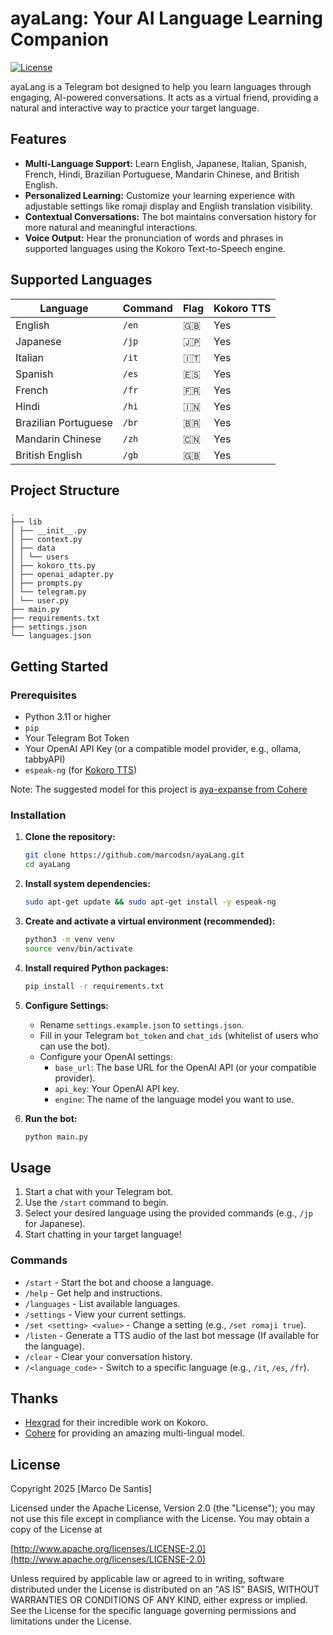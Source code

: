 # ayaLang: Your AI Language Learning Companion

[![License](https://img.shields.io/badge/License-Apache%202.0-blue.svg)](https://opensource.org/licenses/Apache-2.0)

ayaLang is a Telegram bot designed to help you learn languages through engaging, AI-powered conversations. It acts as a virtual friend, providing a natural and interactive way to practice your target language.

## Features

*   **Multi-Language Support:** Learn English, Japanese, Italian, Spanish, French, Hindi, Brazilian Portuguese, Mandarin Chinese, and British English.
*   **Personalized Learning:** Customize your learning experience with adjustable settings like romaji display and English translation visibility.
*   **Contextual Conversations:** The bot maintains conversation history for more natural and meaningful interactions.
*   **Voice Output:** Hear the pronunciation of words and phrases in supported languages using the Kokoro Text-to-Speech engine.

## Supported Languages

| Language             | Command | Flag | Kokoro TTS |
| -------------------- | ------- | ---- | ---------- |
| English              | `/en`    | 🇬🇧   | Yes        |
| Japanese             | `/jp`    | 🇯🇵   | Yes        |
| Italian              | `/it`    | 🇮🇹   | Yes        |
| Spanish              | `/es`    | 🇪🇸   | Yes        |
| French               | `/fr`    | 🇫🇷   | Yes        |
| Hindi                | `/hi`    | 🇮🇳   | Yes        |
| Brazilian Portuguese | `/br`    | 🇧🇷   | Yes        |
| Mandarin Chinese     | `/zh`    | 🇨🇳   | Yes        |
| British English      | `/gb`    | 🇬🇧   | Yes        |

## Project Structure

```
.
├── lib
│ ├── __init__.py
│ ├── context.py
│ ├── data
│ │ └── users
│ ├── kokoro_tts.py
│ ├── openai_adapter.py
│ ├── prompts.py
│ └── telegram.py
│ └── user.py
├── main.py
├── requirements.txt
├── settings.json
└── languages.json
```

## Getting Started

### Prerequisites

*   Python 3.11 or higher
*   `pip`
*   Your Telegram Bot Token
*   Your OpenAI API Key (or a compatible model provider, e.g., ollama, tabbyAPI)
*   `espeak-ng` (for [Kokoro TTS](https://huggingface.co/hexgrad/Kokoro-82M))

Note: The suggested model for this project is [aya-expanse from Cohere](https://huggingface.co/CohereForAI/aya-expanse-32b)

### Installation

1. **Clone the repository:**

    ```bash
    git clone https://github.com/marcodsn/ayaLang.git
    cd ayaLang
    ```

2. **Install system dependencies:**

    ```bash
    sudo apt-get update && sudo apt-get install -y espeak-ng
    ```
3. **Create and activate a virtual environment (recommended):**

    ```bash
    python3 -m venv venv
    source venv/bin/activate
    ```

4. **Install required Python packages:**

    ```bash
    pip install -r requirements.txt
    ```

5. **Configure Settings:**

    *   Rename `settings.example.json` to `settings.json`.
    *   Fill in your Telegram `bot_token` and `chat_ids` (whitelist of users who can use the bot).
    *   Configure your OpenAI settings:
        *   `base_url`: The base URL for the OpenAI API (or your compatible provider).
        *   `api_key`: Your OpenAI API key.
        *   `engine`: The name of the language model you want to use.

6. **Run the bot:**

    ```bash
    python main.py
    ```

## Usage

1. Start a chat with your Telegram bot.
2. Use the `/start` command to begin.
3. Select your desired language using the provided commands (e.g., `/jp` for Japanese).
4. Start chatting in your target language!

### Commands

*   `/start` - Start the bot and choose a language.
*   `/help` - Get help and instructions.
*   `/languages` - List available languages.
*   `/settings` - View your current settings.
*   `/set <setting> <value>` - Change a setting (e.g., `/set romaji true`).
*   `/listen` - Generate a TTS audio of the last bot message (If available for the language).
*   `/clear` - Clear your conversation history.
*   `/<language_code>` - Switch to a specific language (e.g., `/it`, `/es`, `/fr`).

## Thanks

*   [Hexgrad](https://huggingface.co/hexgrad) for their incredible work on Kokoro.
*   [Cohere](https://cohere.com/) for providing an amazing multi-lingual model.

## License

Copyright 2025 \[Marco De Santis]

Licensed under the Apache License, Version 2.0 (the "License");
you may not use this file except in compliance with the License.
You may obtain a copy of the License at

[http://www.apache.org/licenses/LICENSE-2.0](http://www.apache.org/licenses/LICENSE-2.0)

Unless required by applicable law or agreed to in writing, software
distributed under the License is distributed on an "AS IS" BASIS,
WITHOUT WARRANTIES OR CONDITIONS OF ANY KIND, either express or implied.
See the License for the specific language governing permissions and
limitations under the License.
